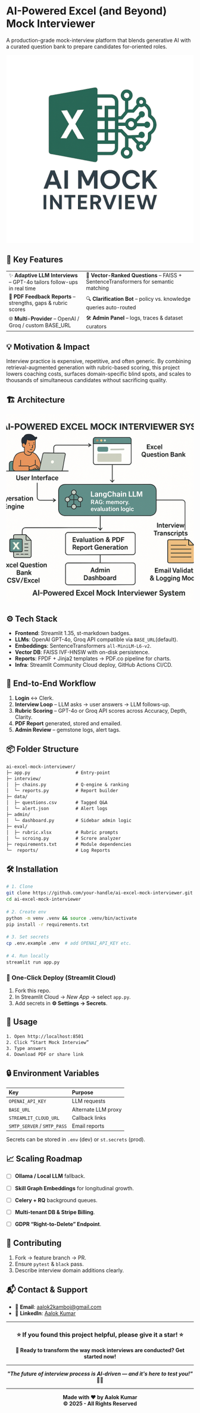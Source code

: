 # AI-Powered Excel (and Beyond) Mock Interviewer

A production-grade mock-interview platform that blends generative AI with a curated question bank to prepare candidates for-oriented roles.

<img src="images/logo.png" alt="logo" width="520"/>

## 🚀 Key Features

|  |  |
| :-- | :-- |
| ✨ **Adaptive LLM Interviews** – GPT-4o tailors follow-ups in real time | 🧠 **Vector-Ranked Questions** – FAISS + SentenceTransformers for semantic matching |
| 📑 **PDF Feedback Reports** – strengths, gaps \& rubric scores | 🔍 **Clarification Bot** – policy vs. knowledge queries auto-routed |
| 🌐 **Multi-Provider** – OpenAI / Groq / custom BASE_URL  | 🛠️ **Admin Panel** – logs, traces \& dataset curators |

## 💡 Motivation \& Impact

Interview practice is expensive, repetitive, and often generic. By combining retrieval-augmented generation with rubric-based scoring, this project lowers coaching costs, surfaces domain-specific blind spots, and scales to thousands of simultaneous candidates without sacrificing quality.

## 🏗️ Architecture

<img src="images/architecture.png" alt="logo" width="520"/>


## ⚙️ Tech Stack

* **Frontend**: Streamlit 1.35, st-markdown badges.
* **LLMs**: OpenAI GPT-4o, Groq API compatible via `BASE_URL`(default).
* **Embeddings**: SentenceTransformers `all-MiniLM-L6-v2`.
* **Vector DB**: FAISS IVF-HNSW with on-disk persistence.
* **Reports**: FPDF + Jinja2 templates → PDF.co pipeline for charts.
* **Infra**: Streamlit Community Cloud deploy, GitHub Actions CI/CD.


## 🔁 End-to-End Workflow

1. **Login** ↔ Clerk.
2. **Interview Loop** – LLM asks → user answers → LLM follows-up.
3. **Rubric Scoring** – GPT-4o or Groq API scores across Accuracy, Depth, Clarity.
4. **PDF Report** generated, stored and emailed.
5. **Admin Review** – gemstone logs, alert tags.

## 📦 Folder Structure

```text
ai-excel-mock-interviewer/
├─ app.py                 # Entry-point
├─ interview/
│  ├─ chains.py           # Q-engine & ranking
│  └─ reports.py          # Report builder
├─ data/
│  ├─ questions.csv       # Tagged Q&A
│  └─ alert.json          # Alert logs
├─ admin/
│  └─ dashboard.py        # Sidebar admin logic
├─ eval/
│  ├─ rubric.xlsx         # Rubric prompts
│  └─ scroing.py          # Scrore analyzer
├─ requirements.txt       # Module dependencies
└─  reports/              # Log Reports
```


## 🛠️ Installation

```bash
# 1. Clone
git clone https://github.com/your-handle/ai-excel-mock-interviewer.git
cd ai-excel-mock-interviewer

# 2. Create env
python -m venv .venv && source .venv/bin/activate
pip install -r requirements.txt

# 3. Set secrets
cp .env.example .env  # add OPENAI_API_KEY etc.

# 4. Run locally
streamlit run app.py
```


### 🚀 One-Click Deploy (Streamlit Cloud)

1. Fork this repo.
2. In Streamlit Cloud → *New App* → select `app.py`.
3. Add secrets in **⚙️ Settings → Secrets**.

## 🧪 Usage

```text
1. Open http://localhost:8501
2. Click “Start Mock Interview”
3. Type answers
4. Download PDF or share link
```

## 🔒 Environment Variables

| Key | Purpose |
| :-- | :-- |
| `OPENAI_API_KEY` | LLM requests |
| `BASE_URL` | Alternate LLM proxy |
| `STREAMLIT_CLOUD_URL` | Callback links |
| `SMTP_SERVER` / `SMTP_PASS` | Email reports |

Secrets can be stored in `.env` (dev) or `st.secrets` (prod).

## 📈 Scaling Roadmap

- [ ] **Ollama / Local LLM** fallback.
- [ ] **Skill Graph Embeddings** for longitudinal growth.
- [ ] **Celery + RQ** background queues.
- [ ] **Multi-tenant DB \& Stripe Billing**.
- [ ] **GDPR “Right-to-Delete” Endpoint**.


## 🤝 Contributing

1. Fork → feature branch → PR.
2. Ensure `pytest` \& `black` pass.
3. Describe interview domain additions clearly.

## 📬 Contact \& Support

- 📧 **Email**: [aalok2kamboj@gmail.com](mailto:aalok2kamboj@gmail.com)
- 💼 **LinkedIn**: [Aalok Kumar](https://www.linkedin.com/in/aalok-kumar-82754a14b/)


---

<div align="center">

### **⭐ If you found this project helpful, please give it a star! ⭐**

**🚀 Ready to transform the way mock interviews are conducted? Get started now!**

---

***"The future of interview process is AI-driven — and it's here to test you!"*** 🤖🎯

</div>

---

<div align="center">

**Made with ❤️ by Aalok Kumar**  
**© 2025 - All Rights Reserved**

</div>